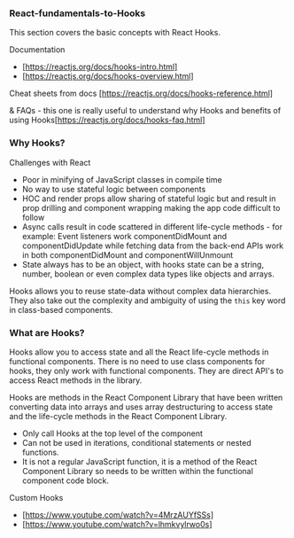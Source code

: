 ### React-fundamentals-to-Hooks

This section covers the basic concepts with React Hooks.

Documentation

- [https://reactjs.org/docs/hooks-intro.html]
- [https://reactjs.org/docs/hooks-overview.html]

Cheat sheets from docs
[https://reactjs.org/docs/hooks-reference.html]

& FAQs - this one is really useful to understand why Hooks and benefits of using Hooks[https://reactjs.org/docs/hooks-faq.html]

### Why Hooks?

Challenges with React

- Poor in minifying of JavaScript classes in compile time
- No way to use stateful logic between components
- HOC and render props allow sharing of stateful logic but and result in prop drilling and component wrapping making the app code difficult to follow
- Async calls result in code scattered in different life-cycle methods - for example: Event listeners work componentDidMount and componentDidUpdate while fetching data from the back-end APIs work in both componentDidMount and componentWillUnmount
- State always has to be an object, with hooks state can be a string, number, boolean or even complex data types like objects and arrays.

Hooks allows you to reuse state-data without complex data hierarchies. They also take out the complexity and ambiguity of using the `this` key word in class-based components.

### What are Hooks?

Hooks allow you to access state and all the React life-cycle methods in functional components. There is no need to use class components for hooks, they only work with functional components. They are direct API's to access React methods in the library.

Hooks are methods in the React Component Library that have been written converting data into arrays and uses array destructuring to access state and the life-cycle methods in the React Component Library.

- Only call Hooks at the top level of the component
- Can not be used in iterations, conditional statements or nested functions.
- It is not a regular JavaScript function, it is a method of the React Component Library so needs to be written within the functional component code block.

Custom Hooks

- [https://www.youtube.com/watch?v=4MrzAUYfSSs]
- [https://www.youtube.com/watch?v=lhmkvylrwo0s]

